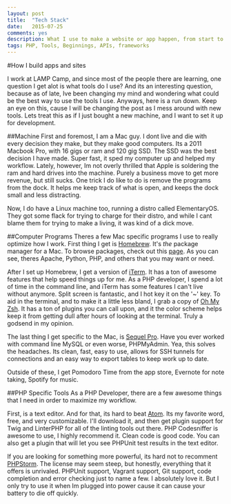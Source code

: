 ```yaml
---
layout: post
title:  "Tech Stack"
date:   2015-07-25
comments: yes
description: What I use to make a website or app happen, from start to finish.
tags: PHP, Tools, Beginnings, APIs, frameworks
---
```


#How I build apps and sites

I work at LAMP Camp, and since most of the people there are learning, one question I get alot
is what tools do I use? And its an interesting question, because as of late, Ive been changing
my mind and wondering what could be the best way to use the tools I use. Anyways, here is a run
down. Keep an eye on this, cause I will be changing the post as I mess around with new tools. Lets
treat this as if I just bought a new machine, and I want to set it up for development.

##Machine
First and foremost, I am a Mac guy. I dont live and die with every decision they make, but
they make good computers. Its a 2011 Macbook Pro, with 16 gigs or ram and 120 gig SSD. The SSD was
the best decision I have made. Super fast, it sped my computer up and helped my workflow. Lately, however,
Im not overly thrilled that Apple is soldering the ram and hard drives into the machine. Purely a business
move to get more revenue, but still sucks. One trick I do like to do is remove the programs from the dock.
It helps me keep track of what is open, and keeps the dock small and less distracting.

Now, I do have a Linux machine too, running a distro called ElementaryOS. They got some flack for
trying to charge for their distro, and while I cant blame them for trying to make a living, it was
kind of a dick move.

##Computer Programs
Theres a few Mac specific programs I use to really optimize how I work. First thing I get is
[Homebrew](http://brew.sh/). It's *the* package manager for a Mac. To browse packages, check out this [page](http://braumeister.org/). As you can see, theres Apache, Python, PHP, and others that you may want
or need.

After I set up Homebrew, I get a version of [iTerm](iterm2.com). It has a ton of awesome features that help speed
things up for me. As a PHP developer, I spend a lot of time in the command line, and iTerm has some features I can't live
without anymore. Split screen is fantastic, and I hot key it on the '~' key. To aid in the terminal, and to make it a little
less bland, I grab a copy of [Oh My Zsh](http://ohmyz.sh/). It has a ton of plugins you can call upon, and it the color scheme
helps keep it from getting dull after hours of looking at the terminal. Truly a godsend in my opinion.

The last thing I get specific to the Mac, is [Sequel Pro](http://www.sequelpro.com/). Have you ever worked with command line MySQL or even worse, PHPMyAdmin. Yea, this solves the headaches. Its clean, fast, easy to use, allows for SSH tunnels for connections and an easy way to export tables to keep work up to date.

Outside of these, I get Pomodoro Time from the app store, Evernote for note taking, Spotify for music.

##PHP Specific Tools
As a PHP Developer, there are a few awesome things that I need in order to maximize my workflow.

First, is a text editor. And for that, its hard to beat [Atom](atom.io). Its my favorite word, free, and very customizable.
I'll download it, and then get plugin support for Twig and LinterPHP for all of the linting tools out there. PHP Codesniffer is awesome to use, I highly recommend it. Clean code is good code. You can also get a plugin that will let you see PHPUnit test results in the text editor.

If you are looking for something more powerful, its hard not to recomment [PHPStorm](jetbrains.com). The license may seem steep, but honestly, everything that it offers is unrivaled. PHPUnit support, Vagrant support, Git support, code completion and error checking just to name a few. I absolutely love it. But I only try to use it when Im plugged into power cause it can cause your battery to die off quickly.
